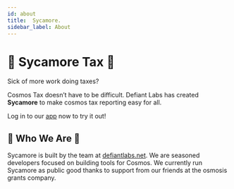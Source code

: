 ```yaml
---
id: about
title:  Sycamore.
sidebar_label: About
---
```

# 🌳 Sycamore Tax 🌳

Sick of more work doing taxes? 

Cosmos Tax doesn’t have to be difficult. Defiant Labs has created **Sycamore** to make cosmos tax reporting easy for all.

Log in to our [app](https://app.sycamore.tax/) now to try it out!

## 👥 Who We Are 👥

Sycamore is built by the team at [defiantlabs.net](http://defiantlabs.net). We are seasoned developers focused on building tools for Cosmos. We currently run Sycamore as public good thanks to support from our friends at the osmosis grants company.